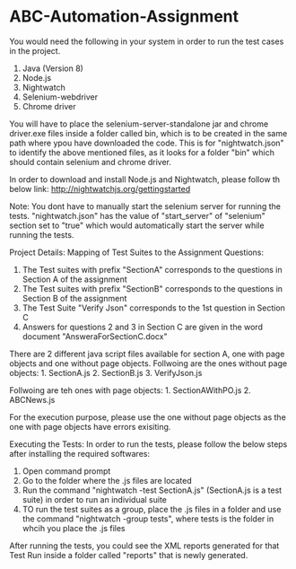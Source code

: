 # ABC-Automation-Assignment

You would need the following in your system in order to run the test cases in the project.
  1. Java (Version 8)
  2. Node.js
  3. Nightwatch
  4. Selenium-webdriver
  5. Chrome driver

You will have to place the selenium-server-standalone jar and chrome driver.exe files inside a folder called bin, which is to be created in the same path where ypou have downloaded the code.
This is for "nightwatch.json" to identify the above mentioned files, as it looks for a folder "bin" which should contain selenium and chrome driver.

In order to download and install Node.js and Nightwatch, please follow th below link:
http://nightwatchjs.org/gettingstarted

Note: You dont have to manually start the selenium server for running the tests. "nightwatch.json" has the value of "start_server" of "selenium" section set to "true" which would automatically start the server while running the tests.

Project Details:
Mapping of Test Suites to the Assignment Questions:
  1. The Test suites with prefix "SectionA" corresponds to the questions in Section A of the assignment
  2. The Test suites with prefix "SectionB" corresponds to the questions in Section B of the assignment
  3. The Test Suite "Verify Json" corresponds to the 1st question in Section C
  4. Answers for questions 2 and 3 in Section C are given in the word document "AnsweraForSectionC.docx"
  
There are 2 different java script files available for section A, one with page objects and one without page objects.
  Follwoing are the ones without page objects:
    1. SectionA.js
    2. SectionB.js
    3. VerifyJson.js
    
   Follwoing are teh ones with page objects:
    1. SectionAWithPO.js
    2. ABCNews.js
    
 For the execution purpose, please use the one without page objects as the one with page objects have errors exisiting.
 
 Executing the Tests:
 In order to run the tests, please follow the below steps after installing the required softwares:
  1. Open command prompt
  2. Go to the folder where the .js files are located
  3. Run the command "nightwatch -test SectionA.js" (SectionA.js is a test suite) in order to run an individual suite
  4. TO run the test suites as a group, place the .js files in a folder and use the command "nightwatch -group tests", where tests is the folder in whcih you place the .js files
  
  After running the tests, you could see the XML reports generated for that Test Run inside a folder called "reports" that is newly generated.
 
 
 
    
  
